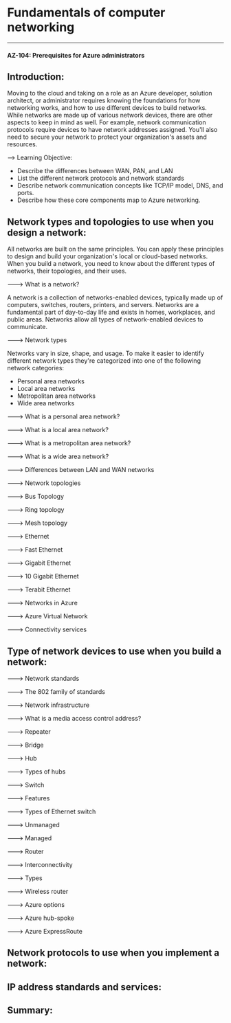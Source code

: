 # Fundamentals of computer networking 

___
#### AZ-104: Prerequisites for Azure administrators

## Introduction: 

Moving to the cloud and taking on a role as an Azure developer, solution architect, or administrator requires knowing the foundations for how networking works, and how to use different devices to build networks. While networks are made up of various network devices, there are other aspects to keep in mind as well. For example, network communication protocols require devices to have network addresses assigned. You'll also need to secure your network to protect your organization's assets and resources. 

--> Learning Objective: 

* Describe the differences between WAN, PAN, and LAN
* List the different network protocols and network standards 
* Describe network communication concepts like TCP/IP model, DNS, and ports.
* Describe how these core components map to Azure networking. 



## Network types and topologies to use when you design a network: 

All networks are built on the same principles. You can apply these principles to design and build your organization's local or cloud-based networks. When you build a network, you need to know about the different types of networks, their topologies, and their uses. 

---> What is a network? 

A network is a collection of networks-enabled devices, typically made up of computers, switches, routers, printers, and servers. Networks are a fundamental part of day-to-day life and exists in homes, workplaces, and public areas. Networks allow all types of network-enabled devices to communicate. 

---> Network types

Networks vary in size, shape, and usage. To make it easier to identify different network types they're categorized into one of the following network categories: 

* Personal area networks 
* Local area networks
* Metropolitan area networks 
* Wide area networks 


---> What is a personal area network?

---> What is a local area network?

---> What is a metropolitan area network? 


---> What is a wide area network? 

---> Differences between LAN and WAN networks


---> Network topologies 

---> Bus Topology 

---> Ring topology

---> Mesh topology

---> Ethernet


---> Fast Ethernet 

---> Gigabit Ethernet 


---> 10 Gigabit Ethernet 

---> Terabit Ethernet 

---> Networks in Azure 

---> Azure Virtual Network

---> Connectivity services



## Type of network devices to use when you build a network: 

---> Network standards

---> The 802 family of standards

---> Network infrastructure 

---> What is a media access control address? 

---> Repeater

---> Bridge 

---> Hub

---> Types of hubs

---> Switch 

---> Features

---> Types of Ethernet switch 

---> Unmanaged 

---> Managed 

---> Router 

---> Interconnectivity 

---> Types

---> Wireless router

---> Azure options

---> Azure hub-spoke

---> Azure ExpressRoute



## Network protocols to use when you implement a network: 

## IP address standards and services: 

## Summary: 

